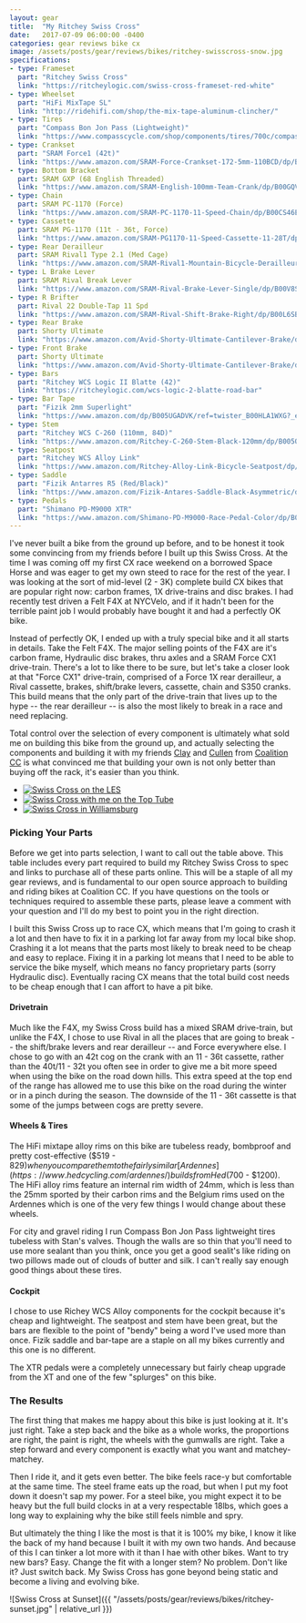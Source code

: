 ```yaml
---
layout: gear
title:  "My Ritchey Swiss Cross"
date:   2017-07-09 06:00:00 -0400
categories: gear reviews bike cx
image: /assets/posts/gear/reviews/bikes/ritchey-swisscross-snow.jpg
specifications:
- type: Frameset
  part: "Ritchey Swiss Cross"
  link: "https://ritcheylogic.com/swiss-cross-frameset-red-white"
- type: Wheelset
  part: "HiFi MixTape SL"
  link: "http://ridehifi.com/shop/the-mix-tape-aluminum-clincher/"
- type: Tires
  part: "Compass Bon Jon Pass (Lightweight)"
  link: "https://www.compasscycle.com/shop/components/tires/700c/compass-700cx35-bon-jon-pass/"
- type: Crankset
  part: "SRAM Force1 (42t)"
  link: "https://www.amazon.com/SRAM-Force-Crankset-172-5mm-110BCD/dp/B00JZIRYVG"
- type: Bottom Bracket
  part: SRAM GXP (68 English Threaded)
  link: "https://www.amazon.com/SRAM-English-100mm-Team-Crank/dp/B00GQV9WRE/ref=sr_1_2?ie=UTF8&qid=1499573849&sr=8-2&keywords=sram+gxp+bottom+bracket"
- type: Chain
  part: SRAM PC-1170 (Force)
  link: "https://www.amazon.com/SRAM-PC-1170-11-Speed-Chain/dp/B00CS46E7E/ref=sr_1_1?ie=UTF8&qid=1499573915&sr=8-1&keywords=SRAM+PC-1170"
- type: Cassette
  part: SRAM PG-1170 (11t - 36t, Force)
  link: "https://www.amazon.com/SRAM-PG1170-11-Speed-Cassette-11-28T/dp/B00CLCFS3Y/ref=sr_1_1?ie=UTF8&qid=1499573973&sr=8-1&keywords=SRAM+PG-1170"
- type: Rear Derailleur
  part: SRAM Rival1 Type 2.1 (Med Cage)
  link: "https://www.amazon.com/SRAM-Rival1-Mountain-Bicycle-Derailleur/dp/B00V8RZOI2/ref=sr_1_2?ie=UTF8&qid=1499574080&sr=8-2&keywords=sram%2Brival%2Brear%2Bderailleur&th=1&psc=1"
- type: L Brake Lever
  part: SRAM Rival Break Lever
  link: "https://www.amazon.com/SRAM-Rival-Brake-Lever-Single/dp/B00V8SLEIK/ref=sr_1_1?ie=UTF8&qid=1499574230&sr=8-1&keywords=sram+rival+brake+lever"
- type: R Brifter
  part: Rival 22 Double-Tap 11 Spd
  link: "https://www.amazon.com/SRAM-Rival-Shift-Brake-Right/dp/B00L6SBUW2/ref=pd_rhf_se_s_cp_1?_encoding=UTF8&pd_rd_i=B00L6SBUW2&pd_rd_r=JEHKTA0ZBPJDXPTJZ7MP&pd_rd_w=gBdrK&pd_rd_wg=Qy2MB&psc=1&refRID=JEHKTA0ZBPJDXPTJZ7MP"
- type: Rear Brake
  part: Shorty Ultimate
  link: "https://www.amazon.com/Avid-Shorty-Ultimate-Cantilever-Brake/dp/B003RLFQJO/ref=sr_1_1?s=sporting-goods&ie=UTF8&qid=1499574289&sr=1-1&keywords=shorty+ultimate"
- type: Front Brake
  part: Shorty Ultimate
  link: "https://www.amazon.com/Avid-Shorty-Ultimate-Cantilever-Brake/dp/B003RLFQJO/ref=sr_1_1?s=sporting-goods&ie=UTF8&qid=1499574289&sr=1-1&keywords=shorty+ultimate://www.amazon.com/Avid-Shorty-Ultimate-Front-Cantilever/dp/B003RLE0OQ/ref=sr_1_2?s=sporting-goods&ie=UTF8&qid=1499574289&sr=1-2&keywords=shorty+ultimate"
- type: Bars
  part: "Ritchey WCS Logic II Blatte (42)"
  link: "https://ritcheylogic.com/wcs-logic-2-blatte-road-bar"
- type: Bar Tape
  part: "Fizik 2mm Superlight"
  link: "https://www.amazon.com/dp/B005UGADVK/ref=twister_B00HLA1WXG?_encoding=UTF8&psc=1"
- type: Stem
  part: "Ritchey WCS C-260 (110mm, 84D)"
  link: "https://www.amazon.com/Ritchey-C-260-Stem-Black-120mm/dp/B005QSX3C8/ref=sr_1_1?ie=UTF8&qid=1499573375&sr=8-1&keywords=wcs%2Bc260&th=1&psc=1"
- type: Seatpost
  part: "Ritchey WCS Alloy Link"
  link: "https://www.amazon.com/Ritchey-Alloy-Link-Bicycle-Seatpost/dp/B00G9K8XAY/ref=sr_1_1?ie=UTF8&qid=1499574433&sr=8-1&keywords=ritchey+wcs+alloy+seatpost"
- type: Saddle
  part: "Fizik Antarres R5 (Red/Black)"
  link: "https://www.amazon.com/Fizik-Antares-Saddle-Black-Asymmetric/dp/B00OZW7UZM/ref=sr_1_1?ie=UTF8&qid=1499574476&sr=8-1&keywords=fizik+antares+r5"
- type: Pedals
  part: "Shimano PD-M9000 XTR"
  link: "https://www.amazon.com/Shimano-PD-M9000-Race-Pedal-Color/dp/B00O66MSKE/ref=sr_1_1?ie=UTF8&qid=1499574534&sr=8-1&keywords=shimano+xtr+pedals"
---
```


I've never built a bike from the ground up before, and to be honest it took some convincing from my friends before I built up this Swiss Cross. At the time I was coming off my first CX race weekend on a borrowed Space Horse and was eager to get my own steed to race for the rest of the year. I was looking at the sort of mid-level (2 - 3K) complete build CX bikes that are popular right now: carbon frames, 1X drive-trains and disc brakes. I had recently test driven a Felt F4X at NYCVelo, and if it hadn't been for the terrible paint job I would probably have bought it and had a perfectly OK bike.

Instead of perfectly OK, I ended up with a truly special bike and it all starts in details. Take the Felt F4X. The major selling points of the F4X are it's carbon frame, Hydraulic disc brakes, thru axles and a SRAM Force CX1 drive-train. There's a lot to like there to be sure, but let's take a closer look at that "Force CX1" drive-train, comprised of a Force 1X rear derailleur, a Rival cassette, brakes, shift/brake levers, cassette, chain and S350 cranks. This build means that the only part of the drive-train that lives up to the hype -- the rear derailleur -- is also the most likely to break in a race and need replacing.

Total control over the selection of every component is ultimately what sold me on building this bike from the ground up, and actually selecting the components and building it with my friends [Clay](https://instagram.com/clayparkerjones) and [Cullen](https://instagram.com/cullenmacdonald) from [Coalition CC](https://instagram.com/coalitioncyclingclub) is what convinced me that building your own is not only better than buying off the rack, it's easier than you think.

<ul class="images">
<li><a target="_blank" href="{{ "/assets/posts/gear/reviews/bikes/ritchey-graffiti.jpg" | relative_url }}"><img alt="Swiss Cross on the LES" src="{{ "/assets/posts/gear/reviews/bikes/ritchey-graffiti.jpg" | relative_url }}" /></a></li>
<li><a target="_blank" href="{{ "/assets/posts/gear/reviews/bikes/ritchey-top-tube.jpg" | relative_url }}"><img alt="Swiss Cross with me on the Top Tube" src="{{ "/assets/posts/gear/reviews/bikes/ritchey-top-tube.jpg" | relative_url }}" /></a></li>
<li><a target="_blank" href="{{ "/assets/posts/gear/reviews/bikes/ritchey-wberg.jpg" | relative_url }}"><img alt="Swiss Cross in Williamsburg" src="{{ "/assets/posts/gear/reviews/bikes/ritchey-wberg.jpg" | relative_url }}" /></a></li>
</ul>

### Picking Your Parts

Before we get into parts selection, I want to call out the table above. This table includes every part required to build my Ritchey Swiss Cross to spec and links to purchase all of these parts online. This will be a staple of all my gear reviews, and is fundamental to our open source approach to building and riding bikes at Coalition CC. If you have questions on the tools or techniques required to assemble these parts, please leave a comment with your question and I'll do my best to point you in the right direction.

I built this Swiss Cross up to race CX, which means that I'm going to crash it a lot and then have to fix it in a parking lot far away from my local bike shop. Crashing it a lot means that the parts most likely to break need to be cheap and easy to replace. Fixing it in a parking lot means that I need to be able to service the bike myself, which means no fancy proprietary parts (sorry Hydraulic disc). Eventually racing CX means that the total build cost needs to be cheap enough that I can affort to have a pit bike.

#### Drivetrain

Much like the F4X, my Swiss Cross build has a mixed SRAM drive-train, but unlike the F4X, I chose to use Rival in all the places that are going to break -- the shift/brake levers and rear derailleur -- and Force everywhere else. I chose to go with an 42t cog on the crank with an 11 - 36t cassette, rather than the 40t/11 - 32t you often see in order to give me a bit more speed when using the bike on the road down hills. This extra speed at the top end of the range has allowed me to use this bike on the road during the winter or in a pinch during the season. The downside of the 11 - 36t cassette is that some of the jumps between cogs are pretty severe.

#### Wheels & Tires

The HiFi mixtape alloy rims on this bike are tubeless ready, bombproof and pretty cost-effective ($519 - $829) when you compare them to the fairly similar [Ardennes](https://www.hedcycling.com/ardennes/) builds from Hed ($700 - $1200). The HiFi alloy rims feature an internal rim width of 24mm, which is less than the 25mm sported by their carbon rims and the Belgium rims used on the Ardennes which is one of the very few things I would change about these wheels.

For city and gravel riding I run Compass Bon Jon Pass lightweight tires tubeless with Stan's valves. Though the walls are so thin that you'll need to use more sealant than you think, once you get a good sealit's like riding on two pillows made out of clouds of butter and silk. I can't really say enough good things about these tires.

#### Cockpit

I chose to use Richey WCS Alloy components for the cockpit because it's cheap and lightweight. The seatpost and stem have been great, but the bars are flexible to the point of "bendy" being a word I've used more than once. Fizik saddle and bar-tape are a staple on all my bikes currently and this one is no different.

The XTR pedals were a completely unnecessary but fairly cheap upgrade from the XT and one of the few "splurges" on this bike.

### The Results

The first thing that makes me happy about this bike is just looking at it. It's just right. Take a step back and the bike as a whole works, the proportions are right, the paint is right, the wheels with the gumwalls are right. Take a step forward and every component is exactly what you want and matchey-matchey.

Then I ride it, and it gets even better. The bike feels race-y but comfortable at the same time. The steel frame eats up the road, but when I put my foot down it doesn't sap my power. For a steel bike, you might expect it to be heavy but the full build clocks in at a very respectable 18lbs, which goes a long way to explaining why the bike still feels nimble and spry.

But ultimately the thing I like the most is that it is 100% my bike, I know it like the back of my hand because I built it with my own two hands. And because of this I can tinker a lot more with it than I hae with other bikes. Want to try new bars? Easy. Change the fit with a longer stem? No problem. Don't like it? Just switch back. My Swiss Cross has gone beyond being static and become a living and evolving bike.

![Swiss Cross at Sunset]({{ "/assets/posts/gear/reviews/bikes/ritchey-sunset.jpg" | relative_url }})
